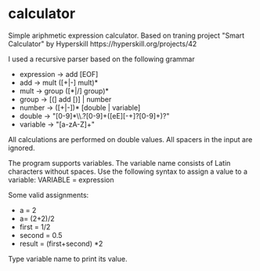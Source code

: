 # calculator
<p>
Simple ariphmetic expression calculator.
Based on traning project "Smart Calculator" by Hyperskill https://hyperskill.org/projects/42

<p>
I used a recursive parser based on the following grammar
<ul>
<li>expression -> add [EOF]</li>
<li>add -> mult ([+|-] mult)*</li>
<li>mult -> group ([*|/] group)*</li>
<li>group   -> [(] add [)] | number</li>
<li>number -> ([+|-])* [double | variable]</li>
<li>double -> "[0-9]*\\.?[0-9]+([eE][-+]?[0-9]+)?"</li>
<li>variable -> "[a-zA-Z]+"</li>
</ul>
    
<p>
All calculations are performed on double values. 
All spacers in the input are ignored.

<p> 
The program supports variables. The variable name consists of Latin characters without spaces.
Use the following syntax to assign a value to a variable:
  VARIABLE = expression

<p>  
Some valid assignments:
    <ul>
<li>a = 2</li>
<li>a=  (2+2)/2</li>
<li>first = 1/2</li>
<li>second = 0.5</li>
<li>result = (first+second) *2
    </ul>
  
Type variable name to print its value.
